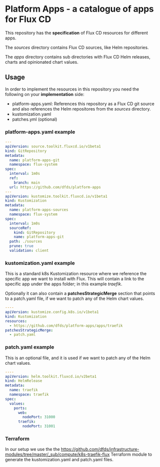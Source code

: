 # Platform Apps - a catalogue of apps for Flux CD

This repository has the **specification** of Flux CD resources for different apps.

The *sources* directory contains Flux CD sources, like Helm repositories.

The *apps* directory contains sub directories with Flux CD Helm releases, charts and opinionated chart values.

## Usage

In order to implement the resources in this repository you need the following on your **implementation** side:

- platform-apps.yaml: References this repository as a Flux CD git source and also references the Helm repositores from the *sources* directory.
- kustomization.yaml
- patches.yml (optional)

### platform-apps.yaml example

```yaml
---
apiVersion: source.toolkit.fluxcd.io/v1beta1
kind: GitRepository
metadata:
  name: platform-apps-git
  namespace: flux-system
spec:
  interval: 1m0s
  ref:
    branch: main
  url: https://github.com/dfds/platform-apps
---
apiVersion: kustomize.toolkit.fluxcd.io/v1beta1
kind: Kustomization
metadata:
  name: platform-apps-sources
  namespace: flux-system
spec:
  interval: 1m0s
  sourceRef:
    kind: GitRepository
    name: platform-apps-git
  path: ./sources
  prune: true
  validation: client
```

### kustomization.yaml example

This is a standard k8s Kustomization resource where we reference the specific app we want to install with Flux.
This will contain a link to the specific app under the apps folder; in this example *traefik*.

Optionally it can also contain a **patchesStrategicMerge** section that points to a patch.yaml file, if we want to patch any of the Helm chart values.

```yaml
----
apiVersion: kustomize.config.k8s.io/v1beta1
kind: Kustomization
resources:
  - https://github.com/dfds/platform-apps/apps/traefik
patchesStrategicMerge:
  - patch.yaml
```

### patch.yaml example

This is an optional file, and it is used if we want to patch any of the Helm chart values.

```yaml
----
apiVersion: helm.toolkit.fluxcd.io/v2beta1
kind: HelmRelease
metadata:
  name: traefik
  namespace: traefik
spec:
  values:
    ports:
      web:
        nodePort: 31000
      traefik:
        nodePort: 31001
```

### Terraform

In our setup we use the the <https://github.com/dfds/infrastructure-modules/tree/master/_sub/compute/k8s-traefik-flux> Terraform module to generate the kustomization.yaml and patch.yaml files.

